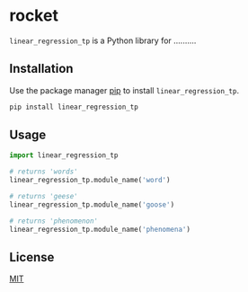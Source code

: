 # rocket

`linear_regression_tp` is a Python library for ..........

## Installation

Use the package manager [pip](https://pip.pypa.io/en/stable/) to install `linear_regression_tp`.

```bash
pip install linear_regression_tp
```

## Usage

```python
import linear_regression_tp

# returns 'words'
linear_regression_tp.module_name('word')

# returns 'geese'
linear_regression_tp.module_name('goose')

# returns 'phenomenon'
linear_regression_tp.module_name('phenomena')
```

## License
[MIT](https://choosealicense.com/licenses/mit/)